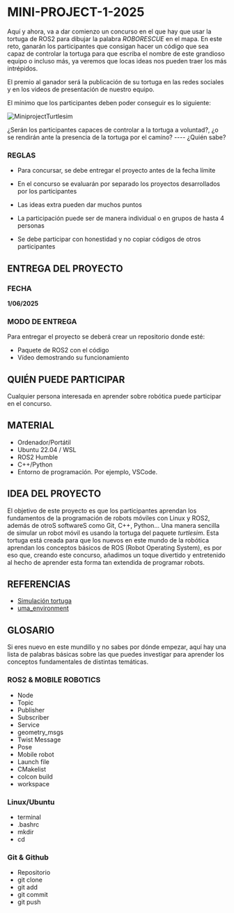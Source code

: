 # MINI-PROJECT-1-2025

Aquí y ahora, va a dar comienzo un concurso en el que hay que usar la tortuga de ROS2 para dibujar la palabra *ROBORESCUE* en el mapa. En este reto, ganarán los participantes que consigan hacer un código que sea capaz de controlar la tortuga para que escriba el nombre de este grandioso equipo o incluso más, ya veremos que locas ideas nos pueden traer los más intrépidos. 

El premio al ganador será la publicación de su tortuga en las redes sociales y en los videos de presentación de nuestro equipo.

El mínimo que los participantes deben poder conseguir es lo siguiente:

![MiniprojectTurtlesim](https://github.com/user-attachments/assets/65ba8cac-e798-441b-b52c-f58883577c16)

¿Serán los participantes capaces de controlar a la tortuga a voluntad?, ¿o se rendirán ante la presencia de la tortuga por el camino? ---- ¿Quién sabe?

### REGLAS
* Para concursar, se debe entregar el proyecto antes de la fecha límite

* En el concurso se evaluarán por separado los proyectos desarrollados por los participantes

* Las ideas extra pueden dar muchos puntos

* La participación puede ser de manera individual o en grupos de hasta 4 personas

* Se debe participar con honestidad y no copiar códigos de otros participantes

## ENTREGA DEL PROYECTO
### FECHA
**1/06/2025**

### MODO DE ENTREGA
Para entregar el proyecto se deberá crear un repositorio donde esté:
* Paquete de ROS2 con el código 
* Vídeo demostrando su funcionamiento

## QUIÉN PUEDE PARTICIPAR
Cualquier persona interesada en aprender sobre robótica puede participar en el concurso.

## MATERIAL
* Ordenador/Portátil
* Ubuntu 22.04 / WSL
* ROS2 Humble
* C++/Python
* Entorno de programación. Por ejemplo, VSCode.

## IDEA DEL PROYECTO
El objetivo de este proyecto es que los participantes aprendan los fundamentos de la programación de robots móviles con Linux y ROS2, además de otroS softwareS como Git, C++, Python... Una manera sencilla de simular un robot móvil es usando la tortuga del paquete *turtlesim*. Esta tortuga está creada para que los nuevos en este mundo de la robótica aprendan los conceptos básicos de ROS (Robot Operating System), es por eso que, creando este concurso, añadimos un toque divertido y entretenido al hecho de aprender esta forma tan extendida de programar robots.

## REFERENCIAS

* [Simulación tortuga](https://medium.com/@anjitagargi/getting-start-with-ros2-turtlesim-bcb328ff804e)
* [uma_environment](https://github.com/jmgandarias/uma_environment_tools)


## GLOSARIO
Si eres nuevo en este mundillo y no sabes por dónde empezar, aquí hay una lista de palabras básicas sobre las que puedes investigar para aprender los conceptos fundamentales de distintas temáticas.

### ROS2 & MOBILE ROBOTICS
* Node
* Topic
* Publisher
* Subscriber
* Service
* geometry_msgs
* Twist Message
* Pose
* Mobile robot
* Launch file
* CMakelist
* colcon build
* workspace

### Linux/Ubuntu
* terminal
* .bashrc
* mkdir
* cd

### Git & Github
* Repositorio
* git clone
* git add
* git commit
* git push




